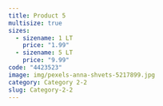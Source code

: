 ```yaml
---
title: Product 5
multisize: true
sizes:
  - sizename: 1 LT
    price: "1.99"
  - sizename: 5 LT
    price: "9.99"
code: "4423523"
image: img/pexels-anna-shvets-5217899.jpg
category: Category 2-2
slug: Category-2-2
---
```

